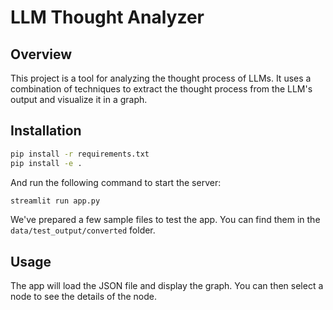 # LLM Thought Analyzer

## Overview

This project is a tool for analyzing the thought process of LLMs. It uses a combination of techniques to extract the thought process from the LLM's output and visualize it in a graph.

## Installation

```bash
pip install -r requirements.txt
pip install -e .
```

And run the following command to start the server:

```bash
streamlit run app.py
```

We've prepared a few sample files to test the app. You can find them in the `data/test_output/converted` folder.

## Usage

The app will load the JSON file and display the graph. You can then select a node to see the details of the node.

